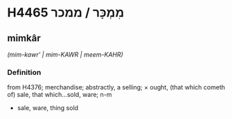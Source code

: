 # H4465 מִמְכָּר / ממכר

## mimkâr

_(mim-kawr' | mim-KAWR | meem-KAHR)_

### Definition

from H4376; merchandise; abstractly, a selling; × ought, (that which cometh of) sale, that which...sold, ware; n-m

- sale, ware, thing sold
